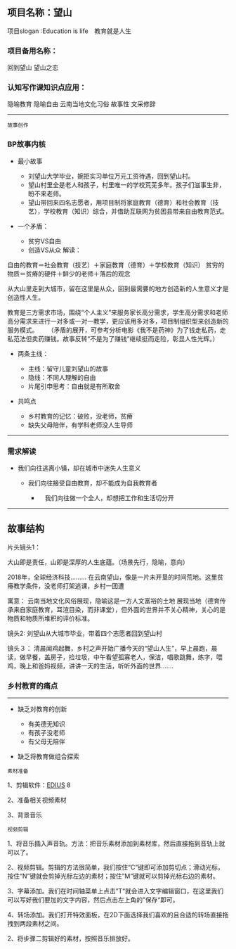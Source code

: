 ## 项目名称：望山

项目slogan :Education is  life　教育就是人生

### 项目备用名称：
回到望山
望山之恋

### 认知写作课知识点应用：
隐喻教育
隐喻自由
云南当地文化习俗
故事性
文采修辞

---
`故事创作`

### BP故事内核
- 最小故事 
   -  刘望山大学毕业，婉拒实习单位万元工资待遇，回到望山村。
   - 望山村里全是老人和孩子，村里唯一的学校荒芜多年。孩子们滋事生非，盼不来老师。
   - 望山带回来四名志愿者，用项目制将家庭教育（德育）和社会教育（技艺），学校教育（知识）综合，并借助互联网为贫困县带来自由教育范式。
   
-   一个矛盾：
     -  贫穷VS自由
     -  创造VS从众
    解读：
    
自由的教育＝社会教育（技艺）＋家庭教育（德育）＋学校教育（知识）
贫穷的物质＝贫瘠的硬件＋鲜少的老师＋落后的观念

从大山里走到大城市，留在这里是从众，回到最需要的地方创造新的人生意义才是创造性人生。

教育是三方需求市场，围绕“个人主义”来服务家长高分需求，学生高分需求和老师高分需求来进行一对多或一对一教学，更应该用多对多，项目制组织型来创造新的服务模式。
　
    （矛盾的展开，可参考分析电影《我不是药神》为了钱走私药，走私范法但卖药赚钱。故事反转“不是为了赚钱”继续挺而走险，彰显人性光辉。）
    
-   两条主线：  
    -  主线：留守儿童刘望山的故事
    -  隐线：不同人理解的自由
    -  片尾引申思考：自由就是有所取舍
  
 - 共鸣点      
     - 乡村教育的记忆：破败，没老师，贫瘠
     - 缺失父母陪伴，有学科老师没人生导师
 
----------

### 需求解读

-   我们向往逃离小镇，却在城市中迷失人生意义

    -   我们向往接受自由教育，却不能成为自我教育者
        
        - 　我们向往做一个全人，却想把工作和生活切分开

---
## 故事结构
片头镜头1：

大山即是责任，山即是深厚的人生底蕴。（场景先行，隐喻，意向）

2018年，全球经济科技.........
在云南望山，像是一片未开垦的时间荒地。这里贫瘠教学条件，没老师打架逃课，乡村一团遭

寓意：
云南当地文化风俗展现，隐喻这是一方人文富裕的土地
展现当地（德育传承来自家庭教育，耳渲目染，而非课堂），但外面的世界并不关心精神，关心的是物质和物质所堆积的评价标准。

镜头2:
刘望山从大城市毕业，带着四个志愿者回到望山村

镜头３：
清晨闻鸡起舞，乡村之声开始广播今天的“望山人生”，早上晨跑，晨读，做早餐，盖房子，捡垃圾，中午看望孤寡老人，保洁，唱歌跳舞，练字，喂鸡，晚上和爸妈视频，讲讲一天的生活，听听外面的世界.......

### 乡村教育的痛点
----------

-   缺乏对教育的创新
    
    -   有美德无知识
    -   有孩子没老师
    -  有父母无陪伴
-   缺乏将教育做组合探索


`素材准备`

1、剪辑软件：[EDIUS](http://www.ediuschina.com/xiazai.html)  8

2、准备相关视频素材

3、背景音乐

`视频剪辑`

1、将音乐插入声音轨。方法：把音乐素材添加到素材库，然后直接拖到音轨上就可以了。

2、视频剪辑。剪辑的方法很简单，我们按住“C”键即可添加剪切点；滑动光标，按住“N”键就会剪掉光标左边的素材；按住”M“键就可以剪掉光标右边的素材。

3、字幕添加。我们在时间轴菜单上点击”T“就会进入文字编辑窗口，在这里我们可以写好我们要加的文字内容，然后点击左上角的”保存“即可。

4、转场添加。我们打开特效面板，在2D下面选择我们喜欢的且合适的转场直接拖拽到两段素材之间。

2、将步骤二剪辑好的素材，按照音乐排放好。
